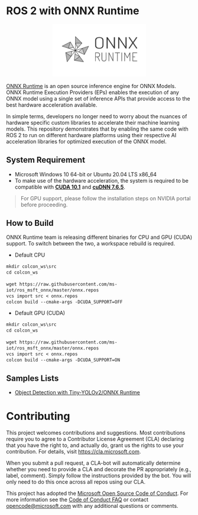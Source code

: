 # ROS 2 with ONNX Runtime

<p align="center"><img width="50%" src="docs/images/ONNX_Runtime_logo_dark.png" /></p>

[ONNX Runtime](https://github.com/microsoft/onnxruntime) is an open source inference engine for ONNX Models.
ONNX Runtime Execution Providers (EPs) enables the execution of any ONNX model using a single set of inference APIs that provide access to the best hardware acceleration available.

In simple terms, developers no longer need to worry about the nuances of hardware specific custom libraries to accelerate their machine learning models.
This repository demonstrates that by enabling the same code with ROS 2 to run on different hardware platforms using their respective AI acceleration libraries for optimized execution of the ONNX model.

## System Requirement

  * Microsoft Windows 10 64-bit or Ubuntu 20.04 LTS x86_64
  * To make use of the hardware acceleration, the system is required to be compatible with [**CUDA 10.1**](https://developer.nvidia.com/cuda-toolkit) and [**cuDNN 7.6.5**](https://developer.nvidia.com/cudnn).

> For GPU support, please follow the installation steps on NVIDIA portal before proceeding.

## How to Build

ONNX Runtime team is releasing different binaries for CPU and GPU (CUDA) support. To switch between the two, a workspace rebuild is required.

* Default CPU

```Batchfile
mkdir colcon_ws\src
cd colcon_ws

wget https://raw.githubusercontent.com/ms-iot/ros_msft_onnx/master/onnx.repos
vcs import src < onnx.repos
colcon build --cmake-args -DCUDA_SUPPORT=OFF
```

* Default GPU (CUDA)

```Batchfile
mkdir colcon_ws\src
cd colcon_ws

wget https://raw.githubusercontent.com/ms-iot/ros_msft_onnx/master/onnx.repos
vcs import src < onnx.repos
colcon build --cmake-args -DCUDA_SUPPORT=ON
```

## Samples Lists

  * [Object Detection with Tiny-YOLOv2/ONNX Runtime](./onnx_object_detection/README.md)

# Contributing

This project welcomes contributions and suggestions.  Most contributions require you to agree to a
Contributor License Agreement (CLA) declaring that you have the right to, and actually do, grant us
the rights to use your contribution. For details, visit https://cla.microsoft.com.

When you submit a pull request, a CLA-bot will automatically determine whether you need to provide
a CLA and decorate the PR appropriately (e.g., label, comment). Simply follow the instructions
provided by the bot. You will only need to do this once across all repos using our CLA.

This project has adopted the [Microsoft Open Source Code of Conduct](https://opensource.microsoft.com/codeofconduct/).
For more information see the [Code of Conduct FAQ](https://opensource.microsoft.com/codeofconduct/faq/) or
contact [opencode@microsoft.com](mailto:opencode@microsoft.com) with any additional questions or comments.